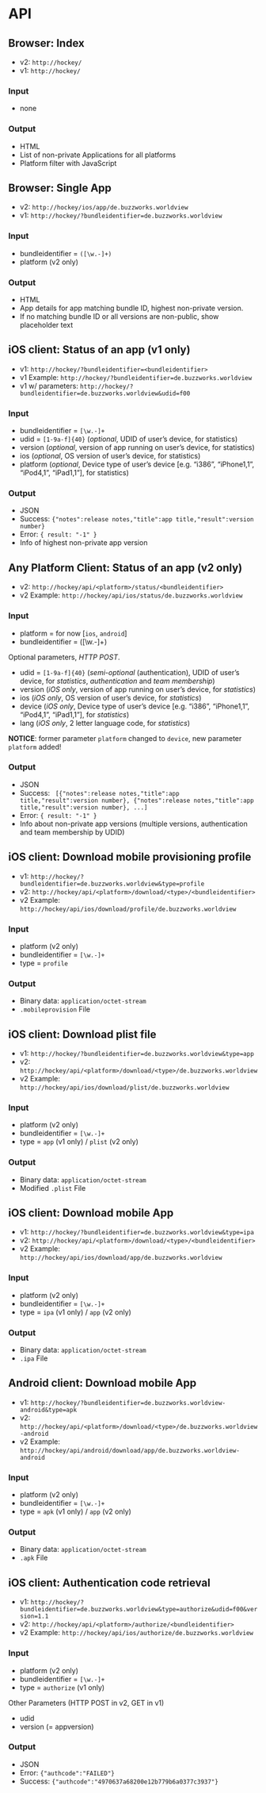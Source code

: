 # API

## Browser: Index

* v2: `http://hockey/`
* v1: `http://hockey/`

### Input

* none

### Output

* HTML
* List of non-private Applications for all platforms
* Platform filter with JavaScript


## Browser: Single App

* v2: `http://hockey/ios/app/de.buzzworks.worldview`
* v1: `http://hockey/?bundleidentifier=de.buzzworks.worldview`

### Input

* bundleidentifier = `([\w.-]+)`
* platform (v2 only)

### Output

* HTML
* App details for app matching bundle ID, highest non-private version.
* If no matching bundle ID or all versions are non-public, show placeholder text


## iOS client: Status of an app (v1 only)

* v1:               `http://hockey/?bundleidentifier=<bundleidentifier>`
* v1 Example:       `http://hockey/?bundleidentifier=de.buzzworks.worldview`
* v1 w/ parameters: `http://hockey/?bundleidentifier=de.buzzworks.worldview&udid=f00`

### Input

* bundleidentifier = `[\w.-]+`
* udid = `[1-9a-f]{40}` (*optional*, UDID of user’s device, for statistics)
* version               (*optional*, version of app running on user’s device, for statistics)
* ios                   (*optional*, OS version of user’s device, for statistics)
* platform              (*optional*, Device type of user’s device [e.g. “i386”, “iPhone1,1”, “iPod4,1”, “iPad1,1”], for statistics)

### Output

* JSON
* Success: `{"notes":release notes,"title":app title,"result":version number}`
* Error: `{ result: "-1" }`
* Info of highest non-private app version


## Any Platform Client: Status of an app (v2 only)

* v2:         `http://hockey/api/<platform>/status/<bundleidentifier>`
* v2 Example: `http://hockey/api/ios/status/de.buzzworks.worldview`

### Input

* platform = for now [`ios`, `android`]
* bundleidentifier = ([\w.-]+)

Optional parameters, *HTTP POST*.

* udid = `[1-9a-f]{40}` (*semi-optional* (authentication), UDID of user’s device, for *statistics*, *authentication* and *team membership*)
* version               (*iOS only*, version of app running on user’s device, for *statistics*)
* ios                   (*iOS only*, OS version of user’s device, for *statistics*)
* device                (*iOS only*, Device type of user’s device [e.g. “i386”, “iPhone1,1”, “iPod4,1”, “iPad1,1”], for *statistics*)
* lang                  (*iOS only*, 2 letter language code, for *statistics*)

**NOTICE**: former parameter `platform` changed to `device`, new parameter `platform` added!

### Output

* JSON
* Success: ` [{"notes":release notes,"title":app title,"result":version number}, {"notes":release notes,"title":app title,"result":version number}, ...]`
* Error: `{ result: "-1" }`
* Info about non-private app versions (multiple versions, authentication and team membership by UDID)

## iOS client: Download mobile provisioning profile

* v1:         `http://hockey/?bundleidentifier=de.buzzworks.worldview&type=profile`
* v2:         `http://hockey/api/<platform>/download/<type>/<bundleidentifier>`
* v2 Example: `http://hockey/api/ios/download/profile/de.buzzworks.worldview`

### Input

* platform (v2 only)
* bundleidentifier = `[\w.-]+`
* type = `profile`

### Output

* Binary data: `application/octet-stream`
* `.mobileprovision` File


## iOS client: Download plist file

* v1:         `http://hockey/?bundleidentifier=de.buzzworks.worldview&type=app`
* v2:         `http://hockey/api/<platform>/download/<type>/de.buzzworks.worldview`
* v2 Example: `http://hockey/api/ios/download/plist/de.buzzworks.worldview`

### Input

* platform (v2 only)
* bundleidentifier = `[\w.-]+`
* type = `app` (v1 only) / `plist` (v2 only)

### Output

* Binary data: `application/octet-stream`
* Modified `.plist` File


## iOS client: Download mobile App

* v1:         `http://hockey/?bundleidentifier=de.buzzworks.worldview&type=ipa`
* v2:         `http://hockey/api/<platform>/download/<type>/<bundleidentifier>`
* v2 Example: `http://hockey/api/ios/download/app/de.buzzworks.worldview`

### Input

* platform (v2 only)
* bundleidentifier = `[\w.-]+`
* type = `ipa` (v1 only) / `app` (v2 only)

### Output

* Binary data: `application/octet-stream`
* `.ipa` File


## Android client: Download mobile App

* v1:         `http://hockey/?bundleidentifier=de.buzzworks.worldview-android&type=apk`
* v2:         `http://hockey/api/<platform>/download/<type>/de.buzzworks.worldview-android`
* v2 Example: `http://hockey/api/android/download/app/de.buzzworks.worldview-android`

### Input

* platform (v2 only)
* bundleidentifier = `[\w.-]+`
* type = `apk` (v1 only) / `app` (v2 only)

### Output

* Binary data: `application/octet-stream`
* `.apk` File


## iOS client: Authentication code retrieval

* v1:         `http://hockey/?bundleidentifier=de.buzzworks.worldview&type=authorize&udid=f00&version=1.1`
* v2:         `http://hockey/api/<platform>/authorize/<bundleidentifier>`
* v2 Example: `http://hockey/api/ios/authorize/de.buzzworks.worldview`

### Input

* platform (v2 only)
* bundleidentifier = `[\w.-]+`
* type = `authorize` (v1 only)

Other Parameters (HTTP POST in v2, GET in v1)

* udid
* version (= appversion)

### Output

* JSON
* Error: `{"authcode":"FAILED"}`
* Success: `{"authcode":"4970637a68200e12b779b6a0377c3937"}`

